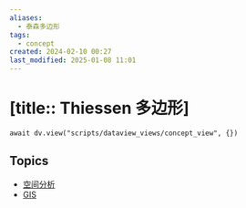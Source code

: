 ```yaml
---
aliases:
  - 泰森多边形
tags:
  - concept
created: 2024-02-10 00:27
last_modified: 2025-01-08 11:01
---
```


# [title:: Thiessen 多边形]

```dataviewjs
await dv.view("scripts/dataview_views/concept_view", {})
```

## Topics

- [空间分析](_spatial_analysis_.md)
- [GIS](_gis_.md)
